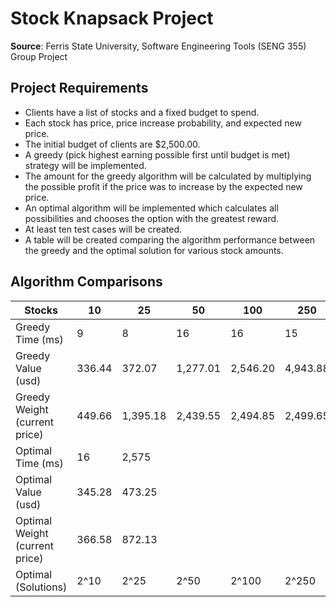 # Stock Knapsack Project

**Source**: 
Ferris State University, 
Software Engineering Tools (SENG 355) Group Project

## Project Requirements
- Clients have a list of stocks and a fixed budget to spend.
- Each stock has price, price increase probability, and expected new price.
- The initial budget of clients are $2,500.00.
- A greedy (pick highest earning possible first until budget is met) strategy will be implemented.
- The amount for the greedy algorithm will be calculated by multiplying the possible profit if the price was to increase by the expected new price.
- An optimal algorithm will be implemented which calculates all possibilities and chooses the option with the greatest reward.
- At least ten test cases will be created.
- A table will be created comparing the algorithm performance between the greedy and the optimal solution for various stock amounts.

## Algorithm Comparisons

| Stocks                         | 10     | 25       | 50       | 100      | 250      | 500      | 1,000    | 5,000     | 10,000    | 15,000    |
|--------------------------------|--------|----------|----------|----------|----------|----------|----------|-----------|-----------|-----------|
| Greedy Time (ms)               | 9      | 8        | 16       | 16       | 15       | 17       | 13       | 25        | 29        | 27        |
| Greedy Value (usd)             | 336.44 | 372.07   | 1,277.01 | 2,546.20 | 4,943.88 | 7,168.11 | 9,916.10 | 17,920.12 | 21,768.62 | 26,273.57 |
| Greedy Weight (current price)  | 449.66 | 1,395.18 | 2,439.55 | 2,494.85 | 2,499.65 | 2,499.92 | 2,499.88 | 2,499.94  | 2,500.00  | 2,500.00  |
| Optimal Time (ms)              | 16     | 2,575    |          |          |          |          |          |           |           |           |
| Optimal Value (usd)            | 345.28 | 473.25   |          |          |          |          |          |           |           |           |
| Optimal Weight (current price) | 366.58 | 872.13   |          |          |          |          |          |           |           |           |
| Optimal (Solutions)            | 2^10   | 2^25     | 2^50     | 2^100    | 2^250    | 2^500    | 2^1,000  | 2^5,000   | 2^10,000  | 2^15,000  |

